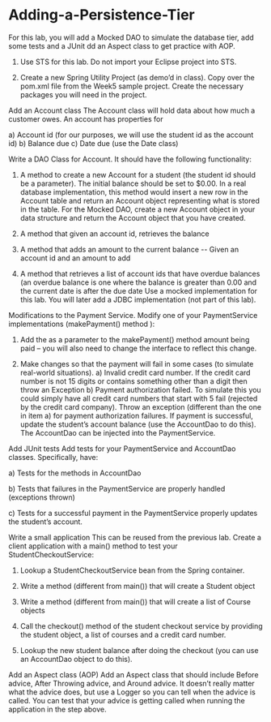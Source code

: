 # Adding-a-Persistence-Tier

For this lab, you will add a Mocked DAO to simulate the database tier, add some tests and a JUnit dd an
Aspect class to get practice with AOP.
1. Use STS for this lab. Do not import your Eclipse project into STS.

2. Create a new Spring Utility Project (as demo’d in class). Copy over the pom.xml file from the
Week5 sample project. Create the necessary packages you will need in the project.

Add an Account class
The Account class will hold data about how much a customer owes. An account has properties for

a) Account id (for our purposes, we will use the student id as the account id)
b) Balance due
c) Date due (use the Date class)

Write a DAO Class for Account.
It should have the following functionality:
1. A method to create a new Account for a student (the student id should be a parameter). The
initial balance should be set to $0.00. In a real database implementation, this method would
insert a new row in the Account table and return an Account object representing what is stored
in the table. For the Mocked DAO, create a new Account object in your data structure and
return the Account object that you have created.

2. A method that given an account id, retrieves the balance

3. A method that adds an amount to the current balance -- Given an account id and an amount to
add

4. A method that retrieves a list of account ids that have overdue balances (an overdue balance is
one where the balance is greater than 0.00 and the current date is after the due date
Use a mocked implementation for this lab. You will later add a JDBC implementation (not part of this
lab). 

Modifications to the Payment Service.
Modify one of your PaymentService implementations (makePayment() method ):

1. Add the as a parameter to the makePayment() method amount being paid – you will also need
to change the interface to reflect this change.

2. Make changes so that the payment will fail in some cases (to simulate real-world situations).
a) Invalid credit card number. If the credit card number is not 15 digits or contains something
other than a digit then throw an Exception
b) Payment authorization failed. To simulate this you could simply have all credit card
numbers that start with 5 fail (rejected by the credit card company). Throw an exception
(different than the one in item a) for payment authorization failures.
If payment is successful, update the student’s account balance (use the AccountDao to do this). The
AccountDao can be injected into the PaymentService.

Add JUnit tests
Add tests for your PaymentService and AccountDao classes. Specifically, have:

a) Tests for the methods in AccountDao

b) Tests that failures in the PaymentService are properly handled (exceptions thrown)

c) Tests for a successful payment in the PaymentService properly updates the student’s account.

Write a small application
This can be reused from the previous lab. Create a client application with a main() method to test your
StudentCheckoutService:
1. Lookup a StudentCheckoutService bean from the Spring container.

2. Write a method (different from main()) that will create a Student object

3. Write a method (different from main()) that will create a list of Course objects

4. Call the checkout() method of the student checkout service by providing the student object, a
list of courses and a credit card number.

5. Lookup the new student balance after doing the checkout (you can use an AccountDao object to
do this). 

Add an Aspect class (AOP)
Add an Aspect class that should include Before advice, After Throwing advice, and Around advice. It
doesn’t really matter what the advice does, but use a Logger so you can tell when the advice is called.
You can test that your advice is getting called when running the application in the step above. 
